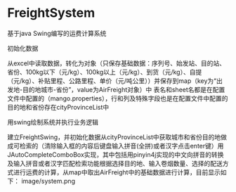 # FreightSystem
基于java Swing编写的运费计算系统

初始化数据

从excel中读取数据，转化为对象（只保存基础数据：序列号、始发站、目的站、省份、100kg以下（元/kg）、100kg以上（元/kg）、到货（元/kg）、自提（元/kg）、补贴里程、公路里程、单价（元/吨公里））并保存到map（key为“出发地-目的地城市-省份”，value为AirFreight对象）中 表名和sheet名都是在配置文件中配置的（mango.properties），行和列及特殊字段也是在配置文件中配置的目的地和省份存在cityProvinceList中


用swing绘制系统并执行业务逻辑

建立FreightSwing，并初始化数据从cityProvinceList中获取城市和省份目的地做成可检索的（清除输入框的内容后键盘输入拼音(全拼)或者汉字点击enter键）用JAutoCompleteComboBox实现，其中包括用pinyin4j实现的中文向拼音的转换及输入拼音或者汉字匹配检索功能根据选择目的地、输入卷烟数量、选择的配送方式进行运费的计算，从map中取出AirFreight中的基础数据进行计算，目前显示如下：
image/system.png








